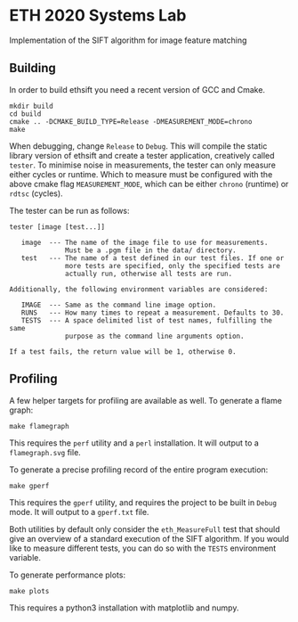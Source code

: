 # ETH 2020 Systems Lab
Implementation of the SIFT algorithm for image feature matching

## Building
In order to build ethsift you need a recent version of GCC and Cmake.

```
mkdir build
cd build
cmake .. -DCMAKE_BUILD_TYPE=Release -DMEASUREMENT_MODE=chrono
make
```

When debugging, change `Release` to `Debug`. This will compile the static library version of ethsift and create a tester application, creatively called `tester`. To minimise noise in measurements, the tester can only measure either cycles or runtime. Which to measure must be configured with the above cmake flag `MEASUREMENT_MODE`, which can be either `chrono` (runtime) or `rdtsc` (cycles).

The tester can be run as follows:

```
tester [image [test...]]

   image  --- The name of the image file to use for measurements.
              Must be a .pgm file in the data/ directory.
   test   --- The name of a test defined in our test files. If one or
              more tests are specified, only the specified tests are
              actually run, otherwise all tests are run.

Additionally, the following environment variables are considered:

   IMAGE  --- Same as the command line image option.
   RUNS   --- How many times to repeat a measurement. Defaults to 30.
   TESTS  --- A space delimited list of test names, fulfilling the same
              purpose as the command line arguments option.

If a test fails, the return value will be 1, otherwise 0.
```

## Profiling
A few helper targets for profiling are available as well. To generate a flame graph:

```
make flamegraph
```

This requires the `perf` utility and a `perl` installation. It will output to a `flamegraph.svg` file.

To generate a precise profiling record of the entire program execution:

```
make gperf
```

This requires the `gperf` utility, and requires the project to be built in `Debug` mode. It will output to a `gperf.txt` file.

Both utilities by default only consider the `eth_MeasureFull` test that should give an overview of a standard execution of the SIFT algorithm. If you would like to measure different tests, you can do so with the `TESTS` environment variable.

To generate performance plots:

```
make plots
```

This requires a python3 installation with matplotlib and numpy.

